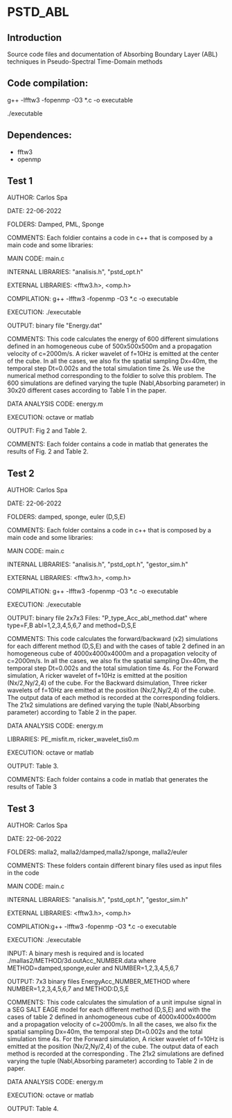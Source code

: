 # PSTD_ABL

Introduction
------------
Source code files and documentation of Absorbing Boundary Layer (ABL) techniques in Pseudo-Spectral Time-Domain methods


Code compilation: 
----------------
g++ -lfftw3 -fopenmp -O3 *.c -o executable

./executable

Dependences:
-------------
* fftw3
* openmp


**Test 1**
---------

 AUTHOR: Carlos Spa
 
 DATE: 22-06-2022
 
 FOLDERS: Damped, PML, Sponge

 COMMENTS: Each foldier contains a code in c++ that is composed by a main code and some libraries:
  
 MAIN CODE: main.c 
 
 INTERNAL LIBRARIES: "analisis.h", "pstd_opt.h"
 
 EXTERNAL LIBRARIES: <fftw3.h>, <omp.h>
 
 COMPILATION: g++ -lfftw3 -fopenmp -O3 *.c -o executable
 
 EXECUTION: ./executable
 
 OUTPUT: binary file "Energy.dat"
 
COMMENTS: This code calculates the energy of 600 different simulations defined in an homogeneous cube of 500x500x500m and a propagation velocity of c=2000m/s.
A ricker wavelet of f=10Hz is emitted at the center of the cube.
In all the cases, we also  fix the spatial sampling Dx=40m, the temporal step Dt=0.002s and the total simulation time 2s.
We use the numerical method corresponding to the foldier to solve this problem.
The 600 simulations are defined varying the tuple (Nabl,Absorbing parameter) in 30x20 different cases according to Table 1 in the paper.

DATA ANALYSIS CODE: energy.m

EXECUTION: octave or matlab

OUTPUT: Fig 2 and Table 2. 

COMMENTS: Each folder contains a code in matlab that generates the results of Fig. 2 and Table 2.



**Test 2**
--------- 

AUTHOR: Carlos Spa

 DATE: 22-06-2022
 
 
 FOLDERS: damped, sponge, euler  (D,S,E)
 
 COMMENTS: Each folder contains a code in c++ that is composed by a main code and some libraries:
 
 
 MAIN CODE: main.c 
 
 INTERNAL LIBRARIES: "analisis.h", "pstd_opt.h", "gestor_sim.h"
 
 EXTERNAL LIBRARIES: <fftw3.h>, <omp.h>
 
 COMPILATION: g++ -lfftw3 -fopenmp -O3 *.c -o executable
 
 EXECUTION: ./executable
 
 OUTPUT: binary file 2x7x3 Files: "P_type_Acc_abl_method.dat" where type=F,B  abl=1,2,3,4,5,6,7 and method=D,S,E
 
COMMENTS: This code calculates the forward/backward  (x2) simulations for each different method (D,S,E) and with the cases of table 2 defined in an homogeneous 
cube of 4000x4000x4000m and a propagation velocity of c=2000m/s.
In all the cases, we also  fix the spatial sampling Dx=40m, the temporal step Dt=0.002s and the total simulation time 4s.
For the Forward simulation, A ricker wavelet of f=10Hz is emitted at the position (Nx/2,Ny/2,4) of the cube.
For the Backward dsimulation, Three ricker wavelets of f=10Hz are emitted at the position (Nx/2,Ny/2,4) of the cube.
The output data of each method is recorded at the corresponding foldiers. 
The 21x2 simulations are defined varying the tuple (Nabl,Absorbing parameter)  according to Table 2 in the paper.

DATA ANALYSIS CODE: energy.m 

LIBRARIES: PE_misfit.m, ricker_wavelet_tis0.m

EXECUTION: octave or matlab

OUTPUT: Table 3. 

 COMMENTS: Each folder contains a code in matlab that generates the results of Table 3
 

**Test 3**
-------------

 AUTHOR: Carlos Spa

DATE: 22-06-2022
 
FOLDERS: malla2, malla2/damped,malla2/sponge, malla2/euler 
 
COMMENTS: These folders contain different binary files used as input files in the code
 
 MAIN CODE: main.c 
 
 INTERNAL LIBRARIES: "analisis.h", "pstd_opt.h", "gestor_sim.h"
 
 EXTERNAL LIBRARIES: <fftw3.h>, <omp.h>
 
 COMPILATION:g++ -lfftw3 -fopenmp -O3 *.c -o executable
 
 EXECUTION: ./executable
 
 INPUT: A binary mesh is required and is located ./mallas2/METHOD/3d.outAcc_NUMBER.data where METHOD=damped,sponge,euler and NUMBER=1,2,3,4,5,6,7
 
 OUTPUT: 7x3 binary files EnergyAcc_NUMBER_METHOD where NUMBER=1,2,3,4,5,6,7 and METHOD:D,S,E
 
COMMENTS: This code calculates the  simulation of a unit impulse signal in a SEG SALT EAGE model for each different method (D,S,E) and with the cases of table 2 defined in anhomogeneous cube of 4000x4000x4000m and a propagation velocity of c=2000m/s.
In all the cases, we also  fix the spatial sampling Dx=40m, the temporal step Dt=0.002s and the total simulation time 4s.
For the Forward simulation, A ricker wavelet of f=10Hz is emitted at the position (Nx/2,Ny/2,4) of the cube.
The output data of each method is recorded at the corresponding . 
The 21x2 simulations are defined varying the tuple (Nabl,Absorbing parameter)  according to Table 2 in de paper.

DATA ANALYSIS CODE: energy.m

EXECUTION: octave or matlab

OUTPUT: Table 4. 


 
 
 
